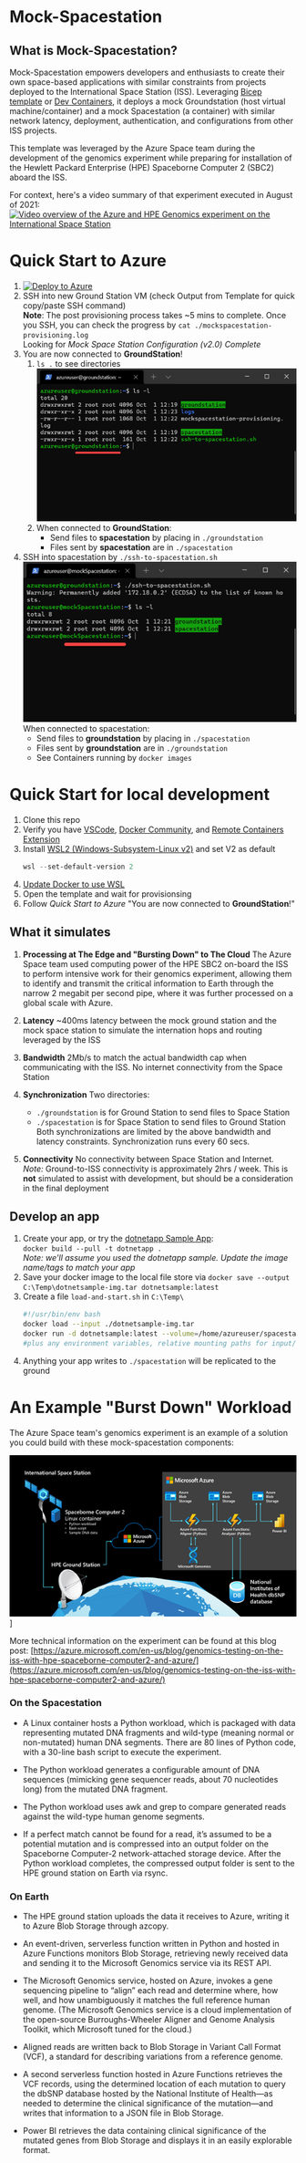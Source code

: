 # Mock-Spacestation
## What is Mock-Spacestation?

Mock-Spacestation empowers developers and enthusiasts to create their own space-based applications with similar constraints from projects deployed to the International Space Station (ISS).  Leveraging [Bicep template](https://aka.ms/bicep) or [Dev Containers](https://code.visualstudio.com/docs/remote/create-dev-container), it deploys a mock Groundstation (host virtual machine/container) and a mock Spacestation (a container) with similar network latency, deployment, authentication, and configurations from other ISS projects.  


This template was leveraged by the Azure Space team during the development of the genomics experiment while preparing for installation of the Hewlett Packard Enterprise (HPE) Spaceborne Computer 2 (SBC2) aboard the ISS.  

For context, here's a video summary of that experiment executed in August of 2021:
[![Video overview of the Azure and HPE Genomics experiment on the International Space Station](http://img.youtube.com/vi/wZfIUkcgVxI/0.jpg)](https://www.youtube.com/watch?v=wZfIUkcgVxI "Genomics testing on the ISS with HPE Spaceborne Computer-2 and Azure")


# Quick Start to Azure
1. [![Deploy to Azure](https://aka.ms/deploytoazurebutton)](https://portal.azure.com/#create/Microsoft.Template/uri/https%3A%2F%2Fraw.githubusercontent.com%2Fbigtallcampbell%2Fmock-spacestation%2Fmain%2FAzureVM.json)
1. SSH into new Ground Station VM (check Output from Template for quick copy/paste SSH command)
    <br> **Note**: The post provisioning process takes ~5 mins to complete.  Once you SSH, you can check the progress by 
    `cat ./mockspacestation-provisioning.log` <br>
    Looking for *Mock Space Station Configuration (v2.0) Complete*
1. You are now connected to **GroundStation**! 
    1. `ls .` to see directories <br>
    ![ls .](/docs/images/groundStationLS.png)
    1. When connected to **GroundStation**:
        - Send files to **spacestation** by placing in `./groundstation`    
        - Files sent by **spacestation** are in `./spacestation`
1. SSH into spacestation by `./ssh-to-spacestation.sh`<br>
    ![ls .](/docs/images/sshFromGroundStation.png) <br>
    When connected to spacestation:<br>
    - Send files to **groundstation** by placing in `./spacestation`
    - Files sent by **groundstation** are in `./groundstation`
    - See Containers running by `docker images`

# Quick Start for local development
1. Clone this repo
1. Verify you have [VSCode](https://code.visualstudio.com/Download), [Docker Community](https://hub.docker.com/editions/community/docker-ce-desktop-windows), and [Remote Containers Extension](https://marketplace.visualstudio.com/items?itemName=ms-vscode-remote.remote-containers)
1. Install [WSL2 (Windows-Subsystem-Linux v2)](https://docs.microsoft.com/en-us/windows/wsl/install) and set V2 as default
    ````powershell
    wsl --set-default-version 2
    ````
1. [Update Docker to use WSL](https://docs.microsoft.com/en-us/windows/wsl/tutorials/wsl-containers#:~:text=1%20Download%20Docker%20Desktop%20and%20follow%20the%20installation,simple%20built-in%20Docker%20image%20using%3A%20docker%20run%20hello-world)
1. Open the template and wait for provisionsing
1. Follow *Quick Start to Azure* "You are now connected to **GroundStation**!"


## What it simulates   
1. **Processing at The Edge and "Bursting Down" to The Cloud**
    The Azure Space team used computing power of the HPE SBC2 on-board the ISS to perform intensive work for their genomics experiment, allowing them to identify and transmit the critical information to Earth through the narrow 2 megabit per second pipe, where it was further processed on a global scale with Azure.

1. **Latency**
    ~400ms latency between the mock ground station and the mock space station to simulate the internation hops and routing leveraged by the ISS  
1. **Bandwidth**
    2Mb/s to match the actual bandwidth cap when communicating with the ISS.  No internet connectivity from the Space Station
1. **Synchronization**
    Two directories: 
    - `./groundstation` is for Ground Station to send files to Space Station 
    - `./spacestation` is for Space Station to send files to Ground Station<br>
    Both synchronizations are limited by the above bandwidth and latency constraints.  Synchronization runs every 60 secs.
1. **Connectivity**
    No connectivity between Space Station and Internet.<br>
    *Note:* Ground-to-ISS connectivity is approximately 2hrs / week.  This is **not** simulated to assist with development, but should be a consideration in the final deployment

## Develop an app
1. Create your app, or try the [dotnetapp Sample App](https://github.com/dotnet/dotnet-docker/tree/main/samples/dotnetapp):<br>
    `docker build --pull -t dotnetapp .`
    <br>*Note: we'll assume you used the dotnetapp sample.  Update the image name/tags to match your app*
1. Save your docker image to the local file store via `docker save --output C:\Temp\dotnetsample-img.tar dotnetsample:latest`
1. Create a file `load-and-start.sh` in `C:\Temp\`<br>
    ````bash
    #!/usr/bin/env bash
    docker load --input ./dotnetsample-img.tar
    docker run -d dotnetsample:latest --volume=/home/azureuser/spacestation:/spacestation Hello .NET from Space Station
    #plus any environment variables, relative mounting paths for input/output, etc.
    ````
1. Anything your app writes to `./spacestation` will be replicated to the ground


# An Example "Burst Down" Workload

The Azure Space team's genomics experiment is an example of a solution you could build with these mock-spacestation components:

![The Azure Space and HPE Spaceborne Computer 2 Genmoics Experiment Architecture](docs/images/azure-space-genomics-experiment-architecture.png)]

More technical information on the experiment can be found at this blog post: [https://azure.microsoft.com/en-us/blog/genomics-testing-on-the-iss-with-hpe-spaceborne-computer2-and-azure/](https://azure.microsoft.com/en-us/blog/genomics-testing-on-the-iss-with-hpe-spaceborne-computer2-and-azure/)

### On the Spacestation

- A Linux container hosts a Python workload, which is packaged with data representing mutated DNA fragments and wild-type (meaning normal or non-mutated) human DNA segments. There are 80 lines of Python code, with a 30-line bash script to execute the experiment.

- The Python workload generates a configurable amount of DNA sequences (mimicking gene sequencer reads, about 70 nucleotides long) from the mutated DNA fragment.

- The Python workload uses awk and grep to compare generated reads against the wild-type human genome segments.

- If a perfect match cannot be found for a read, it’s assumed to be a potential mutation and is compressed into an output folder on the Spaceborne Computer-2 network-attached storage device.
After the Python workload completes, the compressed output folder is sent to the HPE ground station on Earth via rsync.

### On Earth

- The HPE ground station uploads the data it receives to Azure, writing it to Azure Blob Storage through azcopy.

- An event-driven, serverless function written in Python and hosted in Azure Functions monitors Blob Storage, retrieving newly received data and sending it to the Microsoft Genomics service via its REST API.

- The Microsoft Genomics service, hosted on Azure, invokes a gene sequencing pipeline to “align” each read and determine where, how well, and how unambiguously it matches the full reference human genome. (The Microsoft Genomics service is a cloud implementation of the open-source Burroughs-Wheeler Aligner and Genome Analysis Toolkit, which Microsoft tuned for the cloud.)

- Aligned reads are written back to Blob Storage in Variant Call Format (VCF), a standard for describing variations from a reference genome.

- A second serverless function hosted in Azure Functions retrieves the VCF records, using the determined location of each mutation to query the dbSNP database hosted by the National Institute of Health—as needed to determine the clinical significance of the mutation—and writes that information to a JSON file in Blob Storage.

- Power BI retrieves the data containing clinical significance of the mutated genes from Blob Storage and displays it in an easily explorable format.
